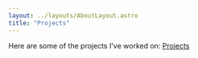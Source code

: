 ```yaml
---
layout: ../layouts/AboutLayout.astro
title: "Projects"
---
```


Here are some of the projects I've worked on:
[Projects](https://www.linkedin.com/in/aryangoopta/)
